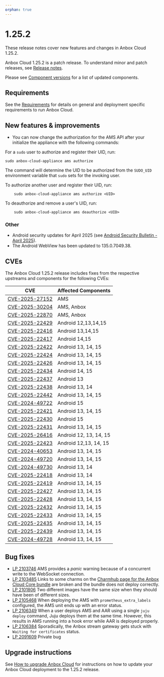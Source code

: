 ```yaml
---
orphan: true
---
```

# 1.25.2

These release notes cover new features and changes in Anbox Cloud 1.25.2.

Anbox Cloud 1.25.2 is a patch release. To understand minor and patch releases, see [Release notes](https://documentation.ubuntu.com/anbox-cloud/en/latest/reference/release-notes/release-notes).

Please see [Component versions](https://documentation.ubuntu.com/anbox-cloud/en/latest/reference/component-versions/) for a list of updated components.

## Requirements

See the [Requirements](https://documentation.ubuntu.com/anbox-cloud/en/latest/reference/requirements/) for details on general and deployment specific requirements to run Anbox Cloud.

## New features & improvements

* You can now change the authorization for the AMS API after your initialize the appliance with the following commands:

For a `sudo` user to authorize and register their UID, run:

    sudo anbox-cloud-appliance ams authorize

The command will determine the UID to be authorized from the `SUDO_UID` environment
variable that `sudo` sets for the invoking user.

To authorize another user and register their UID, run:
        
        sudo anbox-cloud-appliance ams authorize <UID>

To deauthorize and remove a user's UID, run:
        
        sudo anbox-cloud-appliance ams deauthorize <UID>


### Other
* Android security updates for April 2025 (see [Android Security Bulletin - April 2025](https://source.android.com/docs/security/bulletin/2025-04-01)).
* The Android WebView has been updated to 135.0.7049.38.

## CVEs

The Anbox Cloud 1.25.2 release includes fixes from the respective upstreams and components for the following CVEs:

| CVE | Affected Components |
|-----|---------------------|
| [CVE-2025-27152](https://nvd.nist.gov/vuln/detail/CVE-2025-27152) | AMS |
| [CVE-2025-30204](https://nvd.nist.gov/vuln/detail/CVE-2025-30204) | AMS, Anbox |
| [CVE-2025-22870](https://nvd.nist.gov/vuln/detail/CVE-2025-22870) | AMS, Anbox |
| [CVE-2025-22429](https://source.android.com/docs/security/bulletin/2025-04-01) | Android 12,13,14,15 |
| [CVE-2025-22416](https://source.android.com/docs/security/bulletin/2025-04-01) | Android 13,14,15 |
| [CVE-2025-22417](https://source.android.com/docs/security/bulletin/2025-04-01) | Android 14,15 |
| [CVE-2025-22422](https://source.android.com/docs/security/bulletin/2025-04-01) | Android 13, 14, 15 |
| [CVE-2025-22424](https://source.android.com/docs/security/bulletin/2025-04-01) | Android 13, 14, 15 |
| [CVE-2025-22426](https://source.android.com/docs/security/bulletin/2025-04-01) | Android 13, 14, 15 |
| [CVE-2025-22434](https://source.android.com/docs/security/bulletin/2025-04-01) | Android 14, 15 |
| [CVE-2025-22437](https://source.android.com/docs/security/bulletin/2025-04-01) | Android 13 |
| [CVE-2025-22438](https://source.android.com/docs/security/bulletin/2025-04-01) | Android 13, 14 |
| [CVE-2025-22442](https://source.android.com/docs/security/bulletin/2025-04-01) | Android 13, 14, 15 |
| [CVE-2024-49722](https://source.android.com/docs/security/bulletin/2025-04-01) | Android 15 |
| [CVE-2025-22421](https://source.android.com/docs/security/bulletin/2025-04-01) | Android 13, 14, 15 |
| [CVE-2025-22430](https://source.android.com/docs/security/bulletin/2025-04-01) | Android 15 |
| [CVE-2025-22431](https://source.android.com/docs/security/bulletin/2025-04-01) | Android 13, 14, 15 |
| [CVE-2025-26416](https://source.android.com/docs/security/bulletin/2025-04-01) | Android 12, 13, 14, 15 |
| [CVE-2025-22423](https://source.android.com/docs/security/bulletin/2025-04-01) | Android 12,13, 14, 15 |
| [CVE-2024-40653](https://source.android.com/docs/security/bulletin/2025-04-01) | Android 13, 14, 15 |
| [CVE-2024-49720](https://source.android.com/docs/security/bulletin/2025-04-01) | Android 13, 14, 15 |
| [CVE-2024-49730](https://source.android.com/docs/security/bulletin/2025-04-01) | Android 13, 14 |
| [CVE-2025-22418](https://source.android.com/docs/security/bulletin/2025-04-01) | Android 13, 14 |
| [CVE-2025-22419](https://source.android.com/docs/security/bulletin/2025-04-01) | Android 13, 14, 15 |
| [CVE-2025-22427](https://source.android.com/docs/security/bulletin/2025-04-01) | Android 13, 14, 15 |
| [CVE-2025-22428](https://source.android.com/docs/security/bulletin/2025-04-01) | Android 13, 14, 15 |
| [CVE-2025-22432](https://source.android.com/docs/security/bulletin/2025-04-01) | Android 13, 14, 15 |
| [CVE-2025-22433](https://source.android.com/docs/security/bulletin/2025-04-01) | Android 13, 14, 15 |
| [CVE-2025-22435](https://source.android.com/docs/security/bulletin/2025-04-01) | Android 13, 14, 15 |
| [CVE-2025-22439](https://source.android.com/docs/security/bulletin/2025-04-01) | Android 13, 14, 15 |
| [CVE-2024-49728](https://source.android.com/docs/security/bulletin/2025-04-01) | Android 13, 14, 15 |

## Bug fixes

* [LP 2103746](https://bugs.launchpad.net/anbox-cloud/+bug/2103746) AMS provides a *panic* warning because of a concurrent write to the WebSocket connection.
* [LP 2103485](https://bugs.launchpad.net/anbox-cloud/+bug/2103485) Links to some charms on the [Charmhub page for the Anbox Cloud Core bundle](https://charmhub.io/anbox-cloud-core?channel=1.25/stable) are broken and the bundle does not deploy correctly.
* [LP 2101806](https://bugs.launchpad.net/anbox-cloud/+bug/2101806) Two different images have the same size when they should have been of different sizes.
* [LP 2105468](https://bugs.launchpad.net/anbox-cloud/+bug/2105468) When deploying the AMS with `prometheus_extra_labels` configured, the AMS unit ends up with an error status.
* [LP 2106349](https://bugs.launchpad.net/anbox-cloud/+bug/2106349) When a user deploys AMS and AAR using a single `juju deploy` command, Juju deploys them at the same time. However, this results in AMS running into a hook error while AAR is deployed properly.
* [LP 2106384](https://bugs.launchpad.net/anbox-cloud/+bug/2106384) Sporadically, the Anbox stream gateway gets stuck with `Waiting for certificates` status.
* [LP 2091609](https://bugs.launchpad.net/anbox-cloud/+bug/2091609) Private bug


## Upgrade instructions

See [How to upgrade Anbox Cloud](https://documentation.ubuntu.com/anbox-cloud/en/latest/howto/update/upgrade-anbox/#howto-upgrade-anbox-cloud) for instructions on how to update your Anbox Cloud deployment to the 1.25.2 release.
